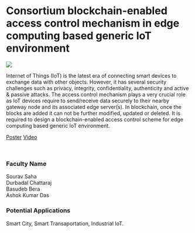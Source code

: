 # Consortium blockchain-enabled access control mechanism in edge computing based generic IoT environment

![](https://i.imgur.com/fkLf88H.png)

Internet of Things (IoT) is the latest era of connecting smart devices to exchange data with other objects. However, it has several security challenges such as privacy, integrity, confidentiality, authenticity and active & passive attacks. The access control mechanism plays a very crucial role as IoT devices require to send/receive data securely to their nearby gateway node and its associated edge server(s). In blockchain, once the blocks are added it can not be further modified, updated or deleted. It is required to design a blockchain-enabled access control scheme for edge computing based generic IoT environment.

[Poster](11.%20Consortium%20blockchain-enabled%20access%20control%20mechanism%20in%20edge%20computing%20based%20generic%20IoT%20environment.pdf)
[Video](https://youtu.be/da61mZ61qYA)

<br>


### Faculty Name

Sourav Saha<br>
Durbadal Chattaraj<br>
Basudeb Bera<br>
Ashok Kumar Das


### Potential Applications

Smart City, Smart Transaportation, Industrial IoT.
